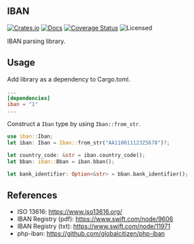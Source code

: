 IBAN
----
[![Crates.io][crates-badge]][crates-url]
[![Docs][docs-badge]][docs-url]
[![Coverage Status][codecov-badge]][codecov-url]
![Licensed][license-badge]

[crates-badge]: https://img.shields.io/crates/v/iban
[crates-url]: https://crates.io/crates/iban
[docs-badge]: https://img.shields.io/docsrs/iban/latest
[docs-url]: https://docs.rs/iban/latest/iban
[license-badge]: https://img.shields.io/crates/l/iban
[codecov-badge]: https://img.shields.io/codecov/c/gh/JohnPeel/iban?token=YOLN6DIBGC
[codecov-url]: https://codecov.io/gh/JohnPeel/iban

IBAN parsing library.

## Usage

Add library as a dependency to Cargo.toml.

```toml
...
[dependencies]
iban = "1"
...
```

Construct a `Iban` type by using `Iban::from_str`.

```rust
use iban::Iban;
let iban: Iban = Iban::from_str("AA110011123Z5678")?;

let country_code: &str = iban.country_code();
let bban: iban::Bban = iban.bban();

let bank_identifier: Option<&str> = bban.bank_identifier();
```

## References
* ISO 13616: https://www.iso13616.org/
* IBAN Registry (pdf): https://www.swift.com/node/9606
* IBAN Registry (txt): https://www.swift.com/node/11971
* php-iban: https://github.com/globalcitizen/php-iban
